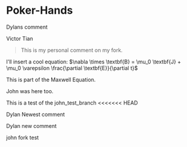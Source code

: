 # Poker-Hands

Dylans comment


Victor Tian 

> This is my personal comment on my fork.

I'll insert a cool equation: $\nabla \times \textbf{B} = \mu_0 \textbf{J} + \mu_0 \varepsilon \frac{\partial \textbf{E}}{\partial t}$

This is part of the Maxwell Equation.

John was here too.

This is a test of the john_test_branch
<<<<<<< HEAD

Dylan Newest comment

Dylan new comment

john fork test

